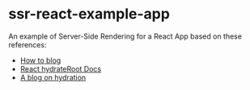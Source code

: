 # ssr-react-example-app

An example of Server-Side Rendering for a React App based on these references:

- [How to blog](https://www.digitalocean.com/community/tutorials/react-server-side-rendering)
- [React hydrateRoot Docs](https://beta.reactjs.org/apis/react-dom/client/hydrateRoot)
- [A blog on hydration](https://blog.saeloun.com/2021/12/16/hydration.html)

